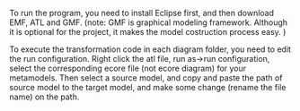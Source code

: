 To run the program, you need to install Eclipse first, and then download EMF, ATL and GMF.
(note: GMF is graphical modeling framework. Although it is optional for the project, it makes the model costruction process easy. )

To execute the transformation code in each diagram folder, you need to edit the run configuration.
Right click the atl file, run as->run configuration, select the corresponding ecore file (not ecore diagram) for your metamodels. 
Then select a source model, and copy and paste the path of source model to the target model, and make some change (rename the file name) on the path.

 

